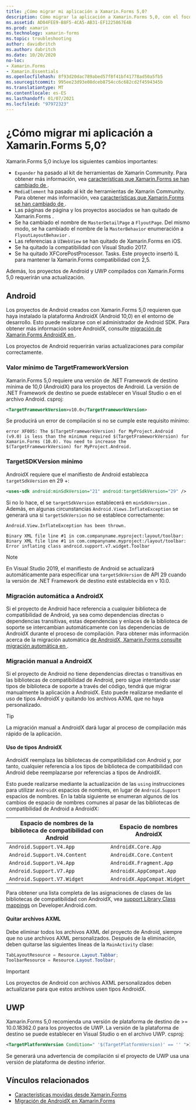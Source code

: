 ```yaml
---
title: ¿Cómo migrar mi aplicación a Xamarin.Forms 5,0?
description: Cómo migrar la aplicación a Xamarin.Forms 5,0, con el foco en Android en UWP.
ms.assetid: AD04FEE9-B8F5-4CA5-AB31-EF1225867E4B
ms.prod: xamarin
ms.technology: xamarin-forms
ms.topic: troubleshooting
author: davidbritch
ms.author: dabritch
ms.date: 10/20/2020
no-loc:
- Xamarin.Forms
- Xamarin.Essentials
ms.openlocfilehash: 8f93d20dac789abed57f8f41bf41778ad50a5fb5
ms.sourcegitcommit: 995ee23d93e08dceb8754cc6c682cd2f4594345b
ms.translationtype: MT
ms.contentlocale: es-ES
ms.lasthandoff: 01/07/2021
ms.locfileid: "97972323"
---
```

# <a name="how-do-i-migrate-my-app-to-no-locxamarinforms-50"></a>¿Cómo migrar mi aplicación a Xamarin.Forms 5,0?

Xamarin.Forms 5,0 incluye los siguientes cambios importantes:

- `Expander` ha pasado al kit de herramientas de Xamarin Community. Para obtener más información, vea [características que Xamarin.Forms se han cambiado de ](https://github.com/xamarin/XamarinCommunityToolkit/wiki/Features-moved-from-Xamarin.Forms).
- `MediaElement` ha pasado al kit de herramientas de Xamarin Community. Para obtener más información, vea [características que Xamarin.Forms se han cambiado de ](https://github.com/xamarin/XamarinCommunityToolkit/wiki/Features-moved-from-Xamarin.Forms).
- Las páginas de página y los proyectos asociados se han quitado de Xamarin.Forms .
- Se ha cambiado el nombre de `MasterDetailPage` a `FlyoutPage`. Del mismo modo, se ha cambiado el nombre de la `MasterBehavior` enumeración a `FlyoutLayoutBehavior` .
- Las referencias a `UIWebView` se han quitado de Xamarin.Forms en iOS.
- Se ha quitado la compatibilidad con Visual Studio 2017.
- Se ha quitado XFCorePostProcessor. Tasks. Este proyecto insertó IL para mantener la Xamarin.Forms compatibilidad con 2,5.

Además, los proyectos de Android y UWP compilados con Xamarin.Forms 5,0 requerirán una actualización.

## <a name="android"></a>Android

Los proyectos de Android creados con Xamarin.Forms 5,0 requieren que haya instalado la plataforma AndroidX (Android 10,0) en el entorno de desarrollo. Esto puede realizarse con el administrador de Android SDK. Para obtener más información sobre AndroidX, consulte [migración de Xamarin.Forms AndroidX en ](~/xamarin-forms/platform/android/androidx-migration.md).

Los proyectos de Android requerirán varias actualizaciones para compilar correctamente.

### <a name="minimum-targetframeworkversion"></a>Valor mínimo de TargetFrameworkVersion

Xamarin.Forms 5,0 requiere una versión de .NET Framework de destino mínima de 10,0 (AndroidX) para los proyectos de Android. La versión de .NET Framework de destino se puede establecer en Visual Studio o en el archivo Android. csproj:

```xml
<TargetFrameworkVersion>v10.0</TargetFrameworkVersion>
```

Se producirá un error de compilación si no se cumple este requisito mínimo:

```
error XF005: The $(TargetFrameworkVersion) for MyProject.Android (v9.0) is less than the minimum required $(TargetFrameworkVersion) for Xamarin.Forms (10.0). You need to increase the $(TargetFrameworkVersion) for MyProject.Android.
```

### <a name="minimum-targetsdkversion"></a>TargetSDKVersion mínimo

AndroidX requiere que el manifiesto de Android establezca `targetSdkVersion` en 29 +:

```xml
<uses-sdk android:minSdkVersion="21" android:targetSdkVersion="29" />
```

Si no lo hace, el se `targetSdkVersion` establecerá en `minSdkVersion` . Además, en algunas circunstancias `Android.Views.InflateException` se generará una si `targetSdkVersion` no se establece correctamente:

```
Android.View.InflateException has been thrown.

Binary XML file line #1 in com.companyname.myproject:layout/toolbar: Binary XML file line #1 in com.companyname.myproject:/layout/toolbar: Error inflating class android.support.v7.widget.Toolbar
```

> [!NOTE]
> En Visual Studio 2019, el manifiesto de Android se actualizará automáticamente para especificar una `targetSdkVersion` de API 29 cuando la versión de .NET Framework de destino esté establecida en v 10.0.

### <a name="automatic-migration-to-androidx"></a>Migración automática a AndroidX

Si el proyecto de Android hace referencia a cualquier biblioteca de compatibilidad de Android, ya sea como dependencias directas o dependencias transitivas, estas dependencias y enlaces de la biblioteca de soporte se intercambian automáticamente con las dependencias de AndroidX durante el proceso de compilación. Para obtener más información acerca de la migración automática [de AndroidX, Xamarin.Forms consulte migración automática en ](~/xamarin-forms/platform/android/androidx-migration.md#automatic-migration-in-xamarinforms).

### <a name="manual-migration-to-androidx"></a>Migración manual a AndroidX

Si el proyecto de Android no tiene dependencias directas o transitivas en las bibliotecas de compatibilidad de Android, pero sigue intentando usar tipos de biblioteca de soporte a través del código, tendrá que migrar manualmente la aplicación a AndroidX. Esto puede realizarse mediante el uso de tipos AndroidX y quitando los archivos AXML que no haya personalizado.

> [!TIP]
> La migración manual a AndroidX dará lugar al proceso de compilación más rápido de la aplicación.

#### <a name="use-androidx-types"></a>Uso de tipos AndroidX

AndroidX reemplaza las bibliotecas de compatibilidad con Android y, por tanto, cualquier referencia a los tipos de biblioteca de compatibilidad con Android debe reemplazarse por referencias a tipos de AndroidX.

Esto puede realizarse mediante la actualización de las `using` instrucciones para utilizar `AndroidX` espacios de nombres, en lugar de `Android.Support` espacios de nombres. En la tabla siguiente se enumeran algunos de los cambios de espacio de nombres comunes al pasar de las bibliotecas de compatibilidad de Android a AndroidX:

| Espacio de nombres de la biblioteca de compatibilidad con Android | Espacio de nombres AndroidX |
| --- | --- |
| `Android.Support.V4.App` | `AndroidX.Core.App` |
| `Android.Support.V4.Content` | `AndroidX.Core.Content` |
| `Android.Support.V4.App` | `AndroidX.Fragment.App` |
| `Android.Support.V7.App` | `AndroidX.AppCompat.App` |
| `Android.Support.V7.Widget` | `AndroidX.AppCompat.Widget` |

Para obtener una lista completa de las asignaciones de clases de las bibliotecas de compatibilidad con AndroidX, vea [support Library Class mappings](https://developer.android.com/jetpack/androidx/migrate/class-mappings) on Developer.Android.com.

#### <a name="remove-axml-files"></a>Quitar archivos AXML

Debe eliminar todos los archivos AXML del proyecto de Android, siempre que no use archivos AXML personalizados. Después de la eliminación, deben quitarse las siguientes líneas de la `MainActivity` clase:

```csharp
TabLayoutResource = Resource.Layout.Tabbar;
ToolbarResource = Resource.Layout.Toolbar;
```

> [!IMPORTANT]
> Los proyectos de Android con archivos AXML personalizados deben actualizarse para que estos archivos usen tipos AndroidX.

## <a name="uwp"></a>UWP

Xamarin.Forms 5,0 recomienda una versión de plataforma de destino de >= 10.0.18362.0 para los proyectos de UWP. La versión de la plataforma de destino se puede establecer en Visual Studio o en el archivo UWP. csproj:

```xml
<TargetPlatformVersion Condition=" '$(TargetPlatformVersion)' == '' ">10.0.18362.0</TargetPlatformVersion>
```

Se generará una advertencia de compilación si el proyecto de UWP usa una versión de plataforma de destino inferior.

## <a name="related-links"></a>Vínculos relacionados

- [Características movidas desde Xamarin.Forms](https://github.com/xamarin/XamarinCommunityToolkit/wiki/Features-moved-from-Xamarin.Forms)
- [Migración de AndroidX en Xamarin.Forms](~/xamarin-forms/platform/android/androidx-migration.md)
